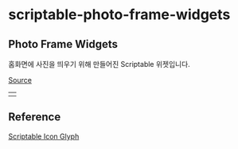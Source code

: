 # scriptable-photo-frame-widgets

## Photo Frame Widgets

홈화면에 사진을 띄우기 위해 만들어진 Scriptable 위젯입니다.

[Source](photo_frame.js)

|                     |
| ------------------- |
| ![]() |

## Reference
[Scriptable Icon Glyph](https://github.com/nlawler1737/Scriptable/blob/main/iconGlyphCss.txt)